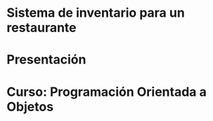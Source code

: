 # Sistema de inventario para un restaurante 

# Presentación 
# Curso: Programación Orientada a Objetos



